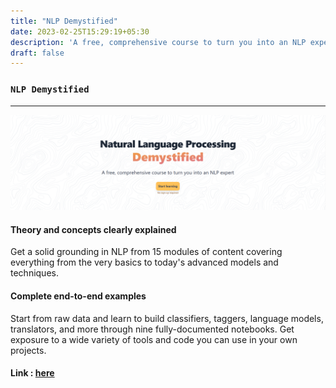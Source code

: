 ```yaml
---
title: "NLP Demystified"
date: 2023-02-25T15:29:19+05:30
description: 'A free, comprehensive course to turn you into an NLP expert'
draft: false
---
```

### `NLP Demystified`

---

![image](assets/img.png)

#### Theory and concepts clearly explained

Get a solid grounding in NLP from 15 modules of content covering everything from the very basics to today's advanced models and techniques.

#### Complete end-to-end examples

Start from raw data and learn to build classifiers, taggers, language models, translators, and more through nine fully-documented notebooks. Get exposure to a wide variety of tools and code you can use in your own projects.

#### Link : [here](https://www.nlpdemystified.org/)
